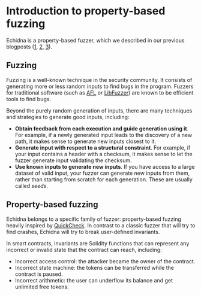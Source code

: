 # Introduction to property-based fuzzing

Echidna is a property-based fuzzer, which we described in our previous blogposts ([1](https://blog.trailofbits.com/2018/03/09/echidna-a-smart-fuzzer-for-ethereum/), [2](https://blog.trailofbits.com/2018/05/03/state-machine-testing-with-echidna/), [3](https://blog.trailofbits.com/2020/03/30/an-echidna-for-all-seasons/)).

## Fuzzing

Fuzzing is a well-known technique in the security community. It consists of generating more or less random inputs to find bugs in the program. Fuzzers for traditional software (such as [AFL](http://lcamtuf.coredump.cx/afl/) or [LibFuzzer](https://llvm.org/docs/LibFuzzer.html)) are known to be efficient tools to find bugs.

Beyond the purely random generation of inputs, there are many techniques and strategies to generate good inputs, including:

- **Obtain feedback from each execution and guide generation using it**. For example, if a newly generated input leads to the discovery of a new path, it makes sense to generate new inputs closest to it.
- **Generate input with respect to a structural constraint**. For example, if your input contains a header with a checksum, it makes sense to let the fuzzer generate input validating the checksum.
- **Use known inputs to generate new inputs**. If you have access to a large dataset of valid input, your fuzzer can generate new inputs from them, rather than starting from scratch for each generation. These are usually called _seeds_.

## Property-based fuzzing

Echidna belongs to a specific family of fuzzer: property-based fuzzing heavily inspired by [QuickCheck](https://en.wikipedia.org/wiki/QuickCheck). In contrast to a classic fuzzer that will try to find crashes, Echidna will try to break user-defined invariants.

In smart contracts, invariants are Solidity functions that can represent any incorrect or invalid state that the contract can reach, including:

- Incorrect access control: the attacker became the owner of the contract.
- Incorrect state machine: the tokens can be transferred while the contract is paused.
- Incorrect arithmetic: the user can underflow its balance and get unlimited free tokens.
